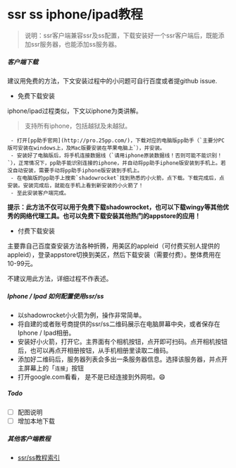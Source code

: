 # ssr ss iphone/ipad教程
> 说明：ssr客户端兼容ssr及ss配置，下载安装好一个ssr客户端后，既能添加ssr服务器，也能添加ss服务器。


##### 客户端下载
建议用免费的方法，下文安装过程中的小问题可自行百度或者提github issue.

 - 免费下载安装


 iphone/ipad过程类似，下文以iphone为类讲解。
 > 支持所有iphone，包括越狱及未越狱。
 
     - 打开[pp助手官网](http://pro.25pp.com/)，下载对应的电脑版pp助手（`主要分PC版可安装在windows上，及Mac版要安装在苹果电脑上`），并安装。
     - 安装好了电脑版后，将手机连接数据线（`请用iphone原装数据线！否则可能不能识别！`），正常情况下，pp助手能识别连接的iphone，并自动将pp助手iphone版安装到手机上。若没自动安装，需要手动将pp助手iphone版安装到手机上。
     - 在电脑版的pp助手上搜索`shadowrocket`找到熟悉的小火箭，点下载。下载完成后，点安装。安装完成后，就能在手机上看到新安装的小火箭了！
     - 至此安装客户端完成。

 **提示：此方法不仅可以用于免费下载shadowrocket，也可以下载wingy等其他优秀的网络代理工具。也可以免费下载安装其他热门的appstore的应用！**
 
 - 付费下载安装
 
 主要靠自己百度查安装方法各种折腾，用美区的appleid（可付费买别人提供的appleid），登录appstore切换到美区，然后下载安装（需要付费）。整体费用在10-99元。
 
 不建议用此方法，详细过程不作表述。
 
 
##### Iphone / Ipad 如何配置使用ssr/ss
 
  - 以shadowrocket小火箭为例，操作非常简单。
  - 将自建的或者账号商提供的ssr/ss二维码展示在电脑屏幕中央，或者保存在Iphone / Ipad相册。
  - 安装好小火箭，打开它。主界面有个相机按钮，点开即可扫码。点开相机按钮后，也可以再点开相册按钮，从手机相册里读取二维码。
  - 添加好二维码后，服务器列表会多出一条服务器信息。选择该服务器，并点开主屏幕上的「`连接`」按钮
  - 打开google.com看看， 是不是已经连接到外网啦。😄
 
 
 
##### Todo
 - [ ] 配图说明
 - [ ] 增加本地下载
 
##### 其他客户端教程
 - [ssr/ss教程索引](./ssr_ss_tutorial_教程.md)
